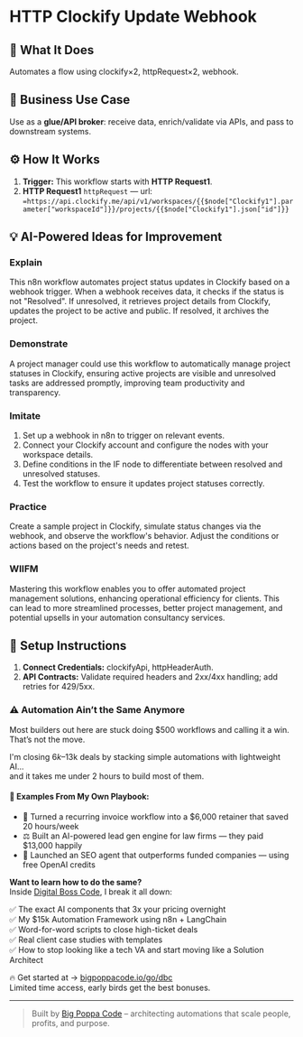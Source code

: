 # HTTP Clockify Update Webhook
  ## 🚀 What It Does
  Automates a flow using clockify×2, httpRequest×2, webhook.
  
  ## 💼 Business Use Case
  Use as a **glue/API broker**: receive data, enrich/validate via APIs, and pass to downstream systems.
  
  ## ⚙️ How It Works
  1. **Trigger:** This workflow starts with **HTTP Request1**.
  2. **HTTP Request1** `httpRequest` — url: `=https://api.clockify.me/api/v1/workspaces/{{$node["Clockify1"].parameter["workspaceId"]}}/projects/{{$node["Clockify1"].json["id"]}}`
  
  ## 💡 AI-Powered Ideas for Improvement
  ### Explain
This n8n workflow automates project status updates in Clockify based on a webhook trigger. When a webhook receives data, it checks if the status is not "Resolved". If unresolved, it retrieves project details from Clockify, updates the project to be active and public. If resolved, it archives the project.

### Demonstrate
A project manager could use this workflow to automatically manage project statuses in Clockify, ensuring active projects are visible and unresolved tasks are addressed promptly, improving team productivity and transparency.

### Imitate
1. Set up a webhook in n8n to trigger on relevant events.
2. Connect your Clockify account and configure the nodes with your workspace details.
3. Define conditions in the IF node to differentiate between resolved and unresolved statuses.
4. Test the workflow to ensure it updates project statuses correctly.

### Practice
Create a sample project in Clockify, simulate status changes via the webhook, and observe the workflow's behavior. Adjust the conditions or actions based on the project's needs and retest.

### WIIFM
Mastering this workflow enables you to offer automated project management solutions, enhancing operational efficiency for clients. This can lead to more streamlined processes, better project management, and potential upsells in your automation consultancy services.
  
  ## 🔧 Setup Instructions
  1. **Connect Credentials:** clockifyApi, httpHeaderAuth.
2. **API Contracts:** Validate required headers and 2xx/4xx handling; add retries for 429/5xx.
  
### ⚠️ Automation Ain’t the Same Anymore

Most builders out here are stuck doing $500 workflows and calling it a win.  
That’s not the move.  

I'm closing $6k–$13k deals by stacking simple automations with lightweight AI...  
and it takes me under 2 hours to build most of them.

#### 🧠 Examples From My Own Playbook:
- 🔁 Turned a recurring invoice workflow into a $6,000 retainer that saved 20 hours/week  
- ⚖️ Built an AI-powered lead gen engine for law firms — they paid $13,000 happily  
- 🚀 Launched an SEO agent that outperforms funded companies — using free OpenAI credits  

**Want to learn how to do the same?**  
Inside [Digital Boss Code](https://bigpoppacode.io/go/dbc), I break it all down:

✅ The exact AI components that 3x your pricing overnight  
✅ My $15k Automation Framework using n8n + LangChain  
✅ Word-for-word scripts to close high-ticket deals  
✅ Real client case studies with templates  
✅ How to stop looking like a tech VA and start moving like a Solution Architect  

🔥 Get started at → [bigpoppacode.io/go/dbc](https://bigpoppacode.io/go/dbc)  
Limited time access, early birds get the best bonuses.

---
> Built by [Big Poppa Code](https://bigpoppacode.io) – architecting automations that scale people, profits, and purpose.
  